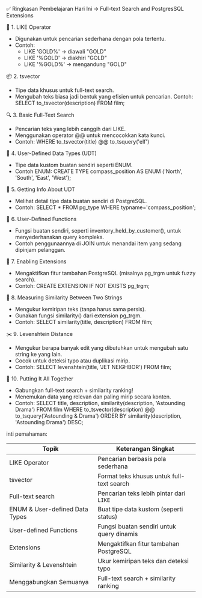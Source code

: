 ✅ Ringkasan Pembelajaran Hari Ini -> Full-text Search and PostgresSQL Extensions

🔎 1. LIKE Operator
- Digunakan untuk pencarian sederhana dengan pola tertentu.
- Contoh:
    - LIKE 'GOLD%' → diawali "GOLD"
    - LIKE '%GOLD' → diakhiri "GOLD"
    - LIKE '%GOLD%' → mengandung "GOLD"

📦 2. tsvector
- Tipe data khusus untuk full-text search.
- Mengubah teks biasa jadi bentuk yang efisien untuk pencarian.
    Contoh: SELECT to_tsvector(description) FROM film;

🔍 3. Basic Full-Text Search
- Pencarian teks yang lebih canggih dari LIKE.
- Menggunakan operator @@ untuk mencocokkan kata kunci.
- Contoh:
    WHERE to_tsvector(title) @@ to_tsquery('elf')

🧩 4. User-Defined Data Types (UDT)
- Tipe data kustom buatan sendiri seperti ENUM.
- Contoh ENUM:
    CREATE TYPE compass_position AS ENUM ('North', 'South', 'East', 'West');

🧠 5. Getting Info About UDT
- Melihat detail tipe data buatan sendiri di PostgreSQL.
- Contoh:
    SELECT * FROM pg_type WHERE typname='compass_position';

🧮 6. User-Defined Functions
- Fungsi buatan sendiri, seperti inventory_held_by_customer(), untuk menyederhanakan query kompleks.
- Contoh penggunaannya di JOIN untuk menandai item yang sedang dipinjam pelanggan.

🔧 7. Enabling Extensions
- Mengaktifkan fitur tambahan PostgreSQL (misalnya pg_trgm untuk fuzzy search).
- Contoh:
    CREATE EXTENSION IF NOT EXISTS pg_trgm;

📏 8. Measuring Similarity Between Two Strings
- Mengukur kemiripan teks (tanpa harus sama persis).
- Gunakan fungsi similarity() dari extension pg_trgm.
- Contoh:
    SELECT similarity(title, description) FROM film;

✂️ 9. Levenshtein Distance
- Mengukur berapa banyak edit yang dibutuhkan untuk mengubah satu string ke yang lain.
- Cocok untuk deteksi typo atau duplikasi mirip.
- Contoh:
    SELECT levenshtein(title, 'JET NEIGHBOR') FROM film;

🧠 10. Putting It All Together
- Gabungkan full-text search + similarity ranking!
- Menemukan data yang relevan dan paling mirip secara konten.
- Contoh:
    SELECT title, description, similarity(description, 'Astounding Drama')
    FROM film
    WHERE to_tsvector(description) @@ to_tsquery('Astounding & Drama')
    ORDER BY similarity(description, 'Astounding Drama') DESC;


inti pemahaman:

| Topik                          | Keterangan Singkat                        |
| ------------------------------ | ----------------------------------------- |
| LIKE Operator                  | Pencarian berbasis pola sederhana         |
| tsvector                       | Format teks khusus untuk full-text search |
| Full-text search               | Pencarian teks lebih pintar dari `LIKE`   |
| ENUM & User-defined Data Types | Buat tipe data kustom (seperti status)    |
| User-defined Functions         | Fungsi buatan sendiri untuk query dinamis |
| Extensions                     | Mengaktifkan fitur tambahan PostgreSQL    |
| Similarity & Levenshtein       | Ukur kemiripan teks dan deteksi typo      |
| Menggabungkan Semuanya         | Full-text search + similarity ranking     |
